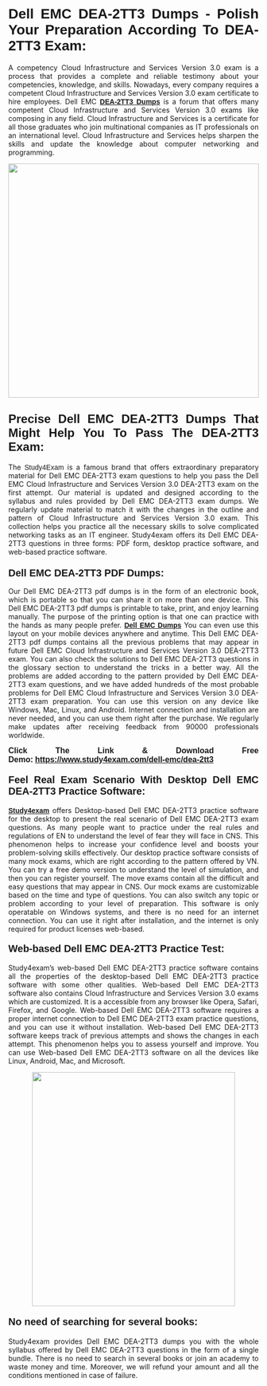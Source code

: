 <h1 style="text-align: justify;"><strong><span style="font-family:Lucida Sans Unicode,Lucida Grande,sans-serif;">Dell EMC DEA-2TT3 Dumps - Polish Your Preparation According To DEA-2TT3 Exam:</span></strong></h1>

<p style="text-align: justify;">A competency Cloud Infrastructure and Services Version 3.0 exam is a process that provides a complete and reliable testimony about your competencies, knowledge, and skills. Nowadays, every company requires a competent Cloud Infrastructure and Services Version 3.0 exam certificate to hire employees. Dell EMC <a href="https://www.study4exam.com/dell-emc/dea-2tt3-valid-dumps"><span style="font-family:Verdana,Geneva,sans-serif;"><strong>DEA-2TT3 Dumps</strong></span></a> is a forum that offers many competent Cloud Infrastructure and Services Version 3.0 exams like composing in any field. Cloud Infrastructure and Services is a certificate for all those graduates who join multinational companies as IT professionals on an international level. Cloud Infrastructure and Services helps sharpen the skills and update the knowledge about computer networking and programming.</p>

<p style="text-align: justify;"><a href="https://www.study4exam.com/dell-emc/dea-2tt3"><img alt="" src="https://www.thequestionanswers.com/wp-content/uploads/2022/06/S4E-Cert-Exams-Questions-Banner.webp" style="width: 100%; height: 470px;" /></a></p>

<h2 style="text-align: justify;"><span style="font-family:Lucida Sans Unicode,Lucida Grande,sans-serif;"><strong><span style="font-size:24px;">Precise Dell EMC DEA-2TT3 Dumps That Might Help You To Pass The DEA-2TT3 Exam:</span></strong></span></h2>

<p style="text-align: justify;">The <span style="font-family:Lucida Sans Unicode,Lucida Grande,sans-serif;">Study4Exam</span> is a famous brand that offers extraordinary preparatory material for Dell EMC DEA-2TT3 exam questions to help you pass the Dell EMC Cloud Infrastructure and Services Version 3.0 DEA-2TT3 exam on the first attempt. Our material is updated and designed according to the syllabus and rules provided by Dell EMC DEA-2TT3 exam dumps. We regularly update material to match it with the changes in the outline and pattern of Cloud Infrastructure and Services Version 3.0 exam. This collection helps you practice all the necessary skills to solve complicated networking tasks as an IT engineer. Study4exam offers its Dell EMC DEA-2TT3 questions in three forms: PDF form, desktop practice software, and web-based practice software. </p>

<h3 style="text-align: justify;"><strong><span style="font-size:20px;"><span style="font-family:Lucida Sans Unicode,Lucida Grande,sans-serif;">Dell EMC DEA-2TT3 PDF Dumps:</span></span></strong></h3>

<p style="text-align: justify;">Our Dell EMC DEA-2TT3 pdf dumps is in the form of an electronic book, which is portable so that you can share it on more than one device. This Dell EMC DEA-2TT3 pdf dumps is printable to take, print, and enjoy learning manually. The purpose of the printing option is that one can practice with the hands as many people prefer. <a href="https://www.study4exam.com/dell-emc-exams"><span style="font-family:Lucida Sans Unicode,Lucida Grande,sans-serif;"><strong>Dell EMC Dumps</strong></span></a> You can even use this layout on your mobile devices anywhere and anytime. This Dell EMC DEA-2TT3 pdf dumps contains all the previous problems that may appear in future Dell EMC Cloud Infrastructure and Services Version 3.0 DEA-2TT3 exam. You can also check the solutions to Dell EMC DEA-2TT3 questions in the glossary section to understand the tricks in a better way. All the problems are added according to the pattern provided by Dell EMC DEA-2TT3 exam questions, and we have added hundreds of the most probable problems for Dell EMC Cloud Infrastructure and Services Version 3.0 DEA-2TT3 exam preparation. You can use this version on any device like Windows, Mac, Linux, and Android. Internet connection and installation are never needed, and you can use them right after the purchase. We regularly make updates after receiving feedback from 90000 professionals worldwide.</p>

<p style="text-align: justify;"><span style="font-family:Lucida Sans Unicode,Lucida Grande,sans-serif;"><strong><span style="font-size:16px;">Click The Link & Download Free Demo:</span></strong></span> <strong><span style="font-family:Lucida Sans Unicode,Lucida Grande,sans-serif;"><span style="font-size:16px;"><a href="https://www.study4exam.com/dell-emc/dea-2tt3">https://www.study4exam.com/dell-emc/dea-2tt3</a></span></span></strong></p>

<h4 style="text-align: justify;"><strong><span style="font-family:Lucida Sans Unicode,Lucida Grande,sans-serif;"><span style="font-size:20px;">Feel Real Exam Scenario With Desktop Dell EMC DEA-2TT3 Practice Software:</span></span></strong></h4>

<p style="text-align: justify;"><a href="https://www.study4exam.com/"><span style="font-family:Verdana,Geneva,sans-serif;"><strong>Study4exam</strong></span></a> offers Desktop-based Dell EMC DEA-2TT3 practice software for the desktop to present the real scenario of Dell EMC DEA-2TT3 exam questions. As many people want to practice under the real rules and regulations of EN to understand the level of fear they will face in CNS. This phenomenon helps to increase your confidence level and boosts your problem-solving skills effectively. Our desktop practice software consists of many mock exams, which are right according to the pattern offered by VN. You can try a free demo version to understand the level of simulation, and then you can register yourself. The move exams contain all the difficult and easy questions that may appear in CNS. Our mock exams are customizable based on the time and type of questions. You can also switch any topic or problem according to your level of preparation. This software is only operatable on Windows systems, and there is no need for an internet connection. You can use it right after installation, and the internet is only required for product licenses web-based. </p>

<h4 style="text-align: justify;"><span style="font-family:Lucida Sans Unicode,Lucida Grande,sans-serif;"><strong><span style="font-size:20px;">Web-based Dell EMC DEA-2TT3 Practice Test:</span></strong></span></h4>

<p style="text-align: justify;">Study4exam’s web-based Dell EMC DEA-2TT3 practice software contains all the properties of the desktop-based Dell EMC DEA-2TT3 practice software with some other qualities. Web-based Dell EMC DEA-2TT3 software also contains Cloud Infrastructure and Services Version 3.0 exams which are customized. It is a accessible from any browser like Opera, Safari, Firefox, and Google. Web-based Dell EMC DEA-2TT3 software requires a proper internet connection to Dell EMC DEA-2TT3 exam practice questions, and you can use it without installation. Web-based Dell EMC DEA-2TT3 software keeps track of previous attempts and shows the changes in each attempt. This phenomenon helps you to assess yourself and improve. You can use Web-based Dell EMC DEA-2TT3 software on all the devices like Linux, Android, Mac, and Microsoft.</p>

<p style="text-align: center;"><a href="https://www.study4exam.com/dell-emc/dea-2tt3"><img alt="" src="https://www.thequestionanswers.com/wp-content/uploads/2022/06/S4E-Cert-Exams-Questions-Discount-Banner.webp" style="width: 90%; height: 470px;" /></a></p>

<h4 style="text-align: justify;"><span style="font-family:Lucida Sans Unicode,Lucida Grande,sans-serif;"><strong><span style="font-size:20px;">No need of searching for several books:</span></strong></span></h4>

<p style="text-align: justify;">Study4exam provides Dell EMC DEA-2TT3 dumps you with the whole syllabus offered by Dell EMC DEA-2TT3 questions in the form of a single bundle. There is no need to search in several books or join an academy to waste money and time. Moreover, we will refund your amount and all the conditions mentioned in case of failure.</p>
